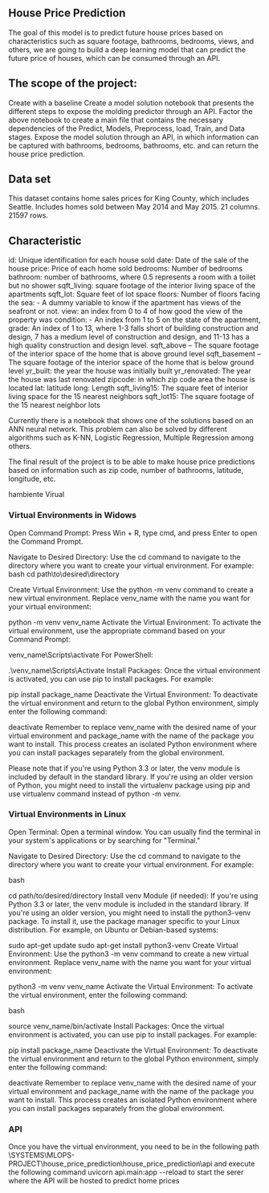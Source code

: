## House Price Prediction

The goal of this model is to predict future house prices based on characteristics such as square footage, bathrooms, bedrooms, views, and others, we are going to build a deep learning model that can predict the future price of houses, which can be consumed through an API.

## The scope of the project:

Create with a baseline
   Create a model solution notebook that presents the different steps to expose the molding predictor through an API.
Factor the above notebook to create a main file that contains the necessary dependencies of the Predict, Models, Preprocess, load, Train, and Data stages.
Expose the model solution through an API, in which information can be captured with bathrooms, bedrooms, bathrooms, etc. and can return the house price prediction.

## Data set

This dataset contains home sales prices for King County, which includes Seattle. Includes homes sold between May 2014 and May 2015.
21 columns.
21597 rows.

## Characteristic

id: Unique identification for each house sold
date: Date of the sale of the house
price: Price of each home sold
bedrooms: Number of bedrooms
bathroom: number of bathrooms, where 0.5 represents a room with a toilet but no shower
sqft_living: square footage of the interior living space of the apartments
sqft_lot: Square feet of lot space
floors: Number of floors
facing the sea: - A dummy variable to know if the apartment has views of the seafront or not.
view: an index from 0 to 4 of how good the view of the property was
condition: - An index from 1 to 5 on the state of the apartment,
grade: An index of 1 to 13, where 1-3 falls short of building construction and design, 7 has a medium level of construction and design, and 11-13 has a high quality construction and design level.
sqft_above – The square footage of the interior space of the home that is above ground level
sqft_basement – The square footage of the interior space of the home that is below ground level
yr_built: the year the house was initially built
yr_renovated: The year the house was last renovated
zipcode: in which zip code area the house is located
lat: latitude
long: Length
sqft_living15: The square feet of interior living space for the 15 nearest neighbors
sqft_lot15: The square footage of the 15 nearest neighbor lots

Currently there is a notebook that shows one of the solutions based on an ANN neural network. This problem can also be solved by different algorithms such as K-NN, Logistic Regression, Multiple Regression among others.

The final result of the project is to be able to make house price predictions based on information such as zip code, number of bathrooms, latitude, longitude, etc.

hambiente Virual
### Virtual Environments in Widows
Open Command Prompt: Press Win + R, type cmd, and press Enter to open the Command Prompt.

Navigate to Desired Directory: Use the cd command to navigate to the directory where you want to create your virtual environment. For example:
bash
cd path\to\desired\directory

Create Virtual Environment: Use the python -m venv command to create a new virtual environment. Replace venv_name with the name you want for your virtual environment:

python -m venv venv_name
Activate the Virtual Environment: To activate the virtual environment, use the appropriate command based on your Command Prompt:

venv_name\Scripts\activate
For PowerShell:

.\venv_name\Scripts\Activate
Install Packages: Once the virtual environment is activated, you can use pip to install packages. For example:

pip install package_name
Deactivate the Virtual Environment: To deactivate the virtual environment and return to the global Python environment, simply enter the following command:

deactivate
Remember to replace venv_name with the desired name of your virtual environment and package_name with the name of the package you want to install. This process creates an isolated Python environment where you can install packages separately from the global environment.

Please note that if you're using Python 3.3 or later, the venv module is included by default in the standard library. If you're using an older version of Python, you might need to install the virtualenv package using pip and use virtualenv command instead of python -m venv.


### Virtual Environments in Linux
Open Terminal: Open a terminal window. You can usually find the terminal in your system's applications or by searching for "Terminal."

Navigate to Desired Directory: Use the cd command to navigate to the directory where you want to create your virtual environment. For example:

bash

cd path/to/desired/directory
Install venv Module (if needed): If you're using Python 3.3 or later, the venv module is included in the standard library. If you're using an older version, you might need to install the python3-venv package. To install it, use the package manager specific to your Linux distribution. For example, on Ubuntu or Debian-based systems:


sudo apt-get update
sudo apt-get install python3-venv
Create Virtual Environment: Use the python3 -m venv command to create a new virtual environment. Replace venv_name with the name you want for your virtual environment:

python3 -m venv venv_name
Activate the Virtual Environment: To activate the virtual environment, enter the following command:

bash

source venv_name/bin/activate
Install Packages: Once the virtual environment is activated, you can use pip to install packages. For example:

pip install package_name
Deactivate the Virtual Environment: To deactivate the virtual environment and return to the global Python environment, simply enter the following command:


deactivate
Remember to replace venv_name with the desired name of your virtual environment and package_name with the name of the package you want to install. This process creates an isolated Python environment where you can install packages separately from the global environment.

### API
Once you have the virtual environment, you need to be in the following path \SYSTEMS\MLOPS-PROJECT\house_price_prediction\house_price_prediction\api and execute the following command uvicorn api.main:app --reload to start the serer where the API will be hosted to predict home prices